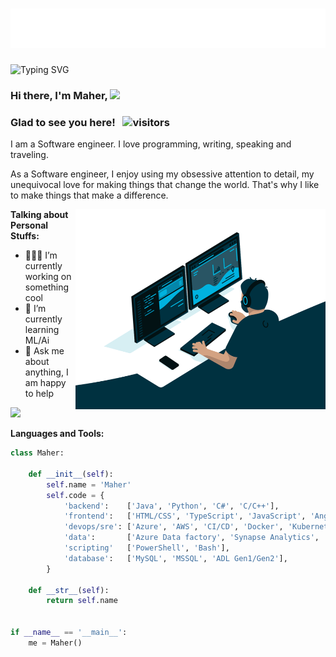 <h1 align="center">
  <img src="https://raw.githubusercontent.com/maher-rj/maher-rj/master/name.svg" alt="Marton Lederer" />
</h1>

![Typing SVG](https://readme-typing-svg.herokuapp.com?lines=Software+Engineer;DevOps+Engineer;SRE;Data+Engineer)


### Hi there, I'm Maher, <img src="https://media.giphy.com/media/hvRJCLFzcasrR4ia7z/giphy.gif" width="25px">

### Glad to see you here! &nbsp; ![visitors](https://visitor-badge.glitch.me/badge?page_id=page.id)

I am a Software engineer. I love programming, writing, speaking and traveling.

As a Software engineer, I enjoy using my obsessive attention to detail, my unequivocal love for making things that change the world. That's why I like to make things that make a difference.

<img align="right" alt="GIF" src="https://raw.githubusercontent.com/maher-rj/maher-rj/master/code.gif?raw=true" width="400" height="320" />

**Talking about Personal Stuffs:**

- 👨🏻‍💻 I’m currently working on something cool
- 🚀 I’m currently learning ML/Ai
- 💬 Ask me about anything, I am happy to help

<p align="left"> <img height="210em" src="https://github-readme-stats.vercel.app/api?username=maher-rj&show_icons=true&theme=gotham" />

**Languages and Tools:**  

```python
class Maher:

    def __init__(self):
        self.name = 'Maher'
        self.code = {
            'backend':    ['Java', 'Python', 'C#', 'C/C++'],
            'frontend':   ['HTML/CSS', 'TypeScript', 'JavaScript', 'Angular', 'React'],
            'devops/sre': ['Azure', 'AWS', 'CI/CD', 'Docker', 'Kubernetes'],
            'data':       ['Azure Data factory', 'Synapse Analytics', 'ETL'],
            'scripting'   ['PowerShell', 'Bash'],
            'database':   ['MySQL', 'MSSQL', 'ADL Gen1/Gen2'],    
        }

    def __str__(self):
        return self.name


if __name__ == '__main__':
    me = Maher()

```


